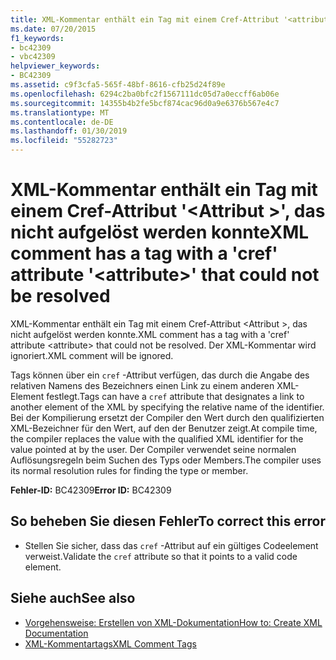 ```yaml
---
title: XML-Kommentar enthält ein Tag mit einem Cref-Attribut '<attribute>', das nicht aufgelöst werden konnte
ms.date: 07/20/2015
f1_keywords:
- bc42309
- vbc42309
helpviewer_keywords:
- BC42309
ms.assetid: c9f3cfa5-565f-48bf-8616-cfb25d24f89e
ms.openlocfilehash: 6294c2ba0bfc2f1567111dc05d7a0eccff6ab06e
ms.sourcegitcommit: 14355b4b2fe5bcf874cac96d0a9e6376b567e4c7
ms.translationtype: MT
ms.contentlocale: de-DE
ms.lasthandoff: 01/30/2019
ms.locfileid: "55282723"
---
```

# <a name="xml-comment-has-a-tag-with-a-cref-attribute-attribute-that-could-not-be-resolved"></a><span data-ttu-id="7049c-102">XML-Kommentar enthält ein Tag mit einem Cref-Attribut '\<Attribut >', das nicht aufgelöst werden konnte</span><span class="sxs-lookup"><span data-stu-id="7049c-102">XML comment has a tag with a 'cref' attribute '\<attribute>' that could not be resolved</span></span>
<span data-ttu-id="7049c-103">XML-Kommentar enthält ein Tag mit einem Cref-Attribut \<Attribut >, das nicht aufgelöst werden konnte.</span><span class="sxs-lookup"><span data-stu-id="7049c-103">XML comment has a tag with a 'cref' attribute \<attribute> that could not be resolved.</span></span> <span data-ttu-id="7049c-104">Der XML-Kommentar wird ignoriert.</span><span class="sxs-lookup"><span data-stu-id="7049c-104">XML comment will be ignored.</span></span>  
  
 <span data-ttu-id="7049c-105">Tags können über ein `cref` -Attribut verfügen, das durch die Angabe des relativen Namens des Bezeichners einen Link zu einem anderen XML-Element festlegt.</span><span class="sxs-lookup"><span data-stu-id="7049c-105">Tags can have a `cref` attribute that designates a link to another element of the XML by specifying the relative name of the identifier.</span></span> <span data-ttu-id="7049c-106">Bei der Kompilierung ersetzt der Compiler den Wert durch den qualifizierten XML-Bezeichner für den Wert, auf den der Benutzer zeigt.</span><span class="sxs-lookup"><span data-stu-id="7049c-106">At compile time, the compiler replaces the value with the qualified XML identifier for the value pointed at by the user.</span></span> <span data-ttu-id="7049c-107">Der Compiler verwendet seine normalen Auflösungsregeln beim Suchen des Typs oder Members.</span><span class="sxs-lookup"><span data-stu-id="7049c-107">The compiler uses its normal resolution rules for finding the type or member.</span></span>  
  
 <span data-ttu-id="7049c-108">**Fehler-ID:** BC42309</span><span class="sxs-lookup"><span data-stu-id="7049c-108">**Error ID:** BC42309</span></span>  
  
## <a name="to-correct-this-error"></a><span data-ttu-id="7049c-109">So beheben Sie diesen Fehler</span><span class="sxs-lookup"><span data-stu-id="7049c-109">To correct this error</span></span>  
  
-   <span data-ttu-id="7049c-110">Stellen Sie sicher, dass das `cref` -Attribut auf ein gültiges Codeelement verweist.</span><span class="sxs-lookup"><span data-stu-id="7049c-110">Validate the `cref` attribute so that it points to a valid code element.</span></span>  
  
## <a name="see-also"></a><span data-ttu-id="7049c-111">Siehe auch</span><span class="sxs-lookup"><span data-stu-id="7049c-111">See also</span></span>
- [<span data-ttu-id="7049c-112">Vorgehensweise: Erstellen von XML-Dokumentation</span><span class="sxs-lookup"><span data-stu-id="7049c-112">How to: Create XML Documentation</span></span>](../../visual-basic/programming-guide/program-structure/how-to-create-xml-documentation.md)
- [<span data-ttu-id="7049c-113">XML-Kommentartags</span><span class="sxs-lookup"><span data-stu-id="7049c-113">XML Comment Tags</span></span>](../../visual-basic/language-reference/xmldoc/index.md)
